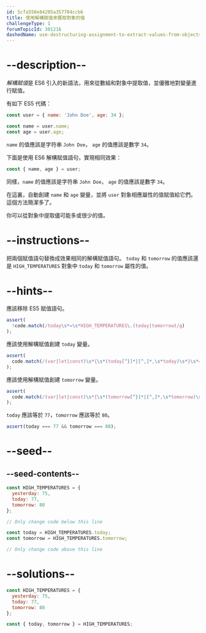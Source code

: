 ```yaml
---
id: 5cfa550e84205a357704ccb6
title: 使用解構賦值來獲取對象的值
challengeType: 1
forumTopicId: 301216
dashedName: use-destructuring-assignment-to-extract-values-from-objects
---
```


# --description--

<dfn>解構賦值</dfn>是 ES6 引入的新語法，用來從數組和對象中提取值，並優雅地對變量進行賦值。

有如下 ES5 代碼：

```js
const user = { name: 'John Doe', age: 34 };

const name = user.name;
const age = user.age;
```

`name` 的值應該是字符串 `John Doe`， `age` 的值應該是數字 `34`。

下面是使用 ES6 解構賦值語句，實現相同效果：

```js
const { name, age } = user;
```

同樣，`name` 的值應該是字符串 `John Doe`， `age` 的值應該是數字 `34`。

在這裏，自動創建 `name` 和 `age` 變量，並將 `user` 對象相應屬性的值賦值給它們。 這個方法簡潔多了。

你可以從對象中提取儘可能多或很少的值。

# --instructions--

把兩個賦值語句替換成效果相同的解構賦值語句。 `today` 和 `tomorrow` 的值應該還是 `HIGH_TEMPERATURES` 對象中 `today` 和 `tomorrow` 屬性的值。

# --hints--

應該移除 ES5 賦值語句。

```js
assert(
  !code.match(/today\s*=\s*HIGH_TEMPERATURES\.(today|tomorrow)/g)
);
```

應該使用解構賦值創建 `today` 變量。

```js
assert(
  code.match(/(var|let|const)\s*{\s*(today[^}]*|[^,]*,\s*today)\s*}\s*=\s*HIGH_TEMPERATURES(;|\s+|\/\/)/g)
);
```

應該使用解構賦值創建 `tomorrow` 變量。

```js
assert(
  code.match(/(var|let|const)\s*{\s*(tomorrow[^}]*|[^,]*,\s*tomorrow)\s*}\s*=\s*HIGH_TEMPERATURES(;|\s+|\/\/)/g)
);
```

`today` 應該等於 `77`，`tomorrow` 應該等於 `80`。

```js
assert(today === 77 && tomorrow === 80);
```

# --seed--

## --seed-contents--

```js
const HIGH_TEMPERATURES = {
  yesterday: 75,
  today: 77,
  tomorrow: 80
};

// Only change code below this line

const today = HIGH_TEMPERATURES.today;
const tomorrow = HIGH_TEMPERATURES.tomorrow;

// Only change code above this line
```

# --solutions--

```js
const HIGH_TEMPERATURES = {
  yesterday: 75,
  today: 77,
  tomorrow: 80
};

const { today, tomorrow } = HIGH_TEMPERATURES;
```
